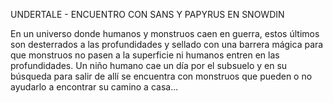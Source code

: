 UNDERTALE - ENCUENTRO CON SANS Y PAPYRUS EN SNOWDIN

En un universo donde humanos y monstruos caen en guerra, estos últimos son desterrados a las profundidades y sellado con una barrera mágica para que monstruos no pasen a la superficie ni humanos entren en las profundidades.
Un niño humano cae un día por el subsuelo y en su búsqueda para salir de allí se encuentra con monstruos que pueden o no ayudarlo a encontrar su camino a casa...
